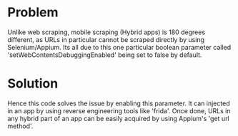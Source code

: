 # Problem
Unlike web scraping, mobile scraping (Hybrid apps) is 180 degrees different, as URLs in particular cannot be scraped directly by using Selenium/Appium. Its all due to this one particular boolean parameter called 'setWebContentsDebuggingEnabled' being set to false by default. 

# Solution
Hence this code solves the issue by enabling this parameter. It can injected in an app by using reverse engineering tools like 'frida'. Once done, URLs in any hybrid part of an app can be easily acquired by using Appium's 'get url method'.
